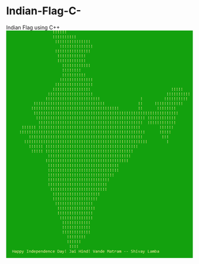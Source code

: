 # Indian-Flag-C-
Indian Flag using C++
![alt text](https://raw.githubusercontent.com/shivaylamba/Indian-Flag-C-/master/india.png)
